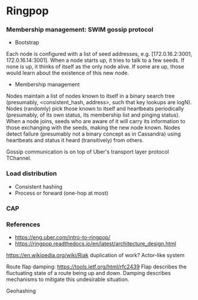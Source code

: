 # Ringpop

### Membership management: SWIM gossip protocol

* Bootstrap

Each node is configured with a list of seed addresses, e.g. [172.0.16.2:3001, 172.0.16.14:3001].
When a node starts up, it tries to talk to a few seeds. If none is up, it thinks of itself as the only node alive.
If some are up, those would learn about the existence of this new node.

* Membership management

Nodes maintain a list of nodes known to itself in a binary search tree (presumably, \<consistent\_hash, address\>, such that key lookups are logN).
Nodes (randomly) pick those known to itself and heartbeats periodically (presumably, of its own status, its membership list and pinging status).
When a node joins, seeds who are aware of it will carry its information to those exchanging with the seeds, making the new node known.
Nodes detect failure (presumably not a binary concept as in Cassandra) using heartbeats and status it heard (transitively) from others.

Gossip communication is on top of Uber's transport layer protocol TChannel.

### Load distribution

* Consistent hashing
* Process or forward (one-hop at most)

### CAP

### References

* https://eng.uber.com/intro-to-ringpop/
* https://ringpop.readthedocs.io/en/latest/architecture_design.html


https://en.wikipedia.org/wiki/Riak
duplication of work?
Actor-like system

Route flap damping:
https://tools.ietf.org/html/rfc2439
Flap describes the fluctuating state of a route being up and down.
Damping describes mechanisms to mitigate this undesirable situation.

Geohashing

